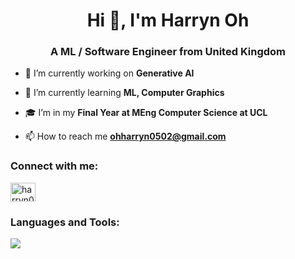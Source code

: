 <h1 align="center">Hi 👋, I'm Harryn Oh</h1>
<h3 align="center">A ML / Software Engineer from United Kingdom</h3>

- 🔭 I’m currently working on **Generative AI**

- 🌱 I’m currently learning **ML, Computer Graphics**

- 🎓 I’m in my **Final Year at MEng Computer Science at UCL**

- 📫 How to reach me **ohharryn0502@gmail.com**

<h3 align="left">Connect with me:</h3>
<p align="left">
<a href="https://linkedin.com/in/harryn-oh" target="blank"><img align="center" src="https://raw.githubusercontent.com/rahuldkjain/github-profile-readme-generator/master/src/images/icons/Social/linked-in-alt.svg" alt="harryn0502" height="30" width="40" /></a>
</p>

<h3 align="left">Languages and Tools:</h3>
<img src="https://skillicons.dev/icons?i=aws,bash,blender,c,cs,cpp,css,django,docker,figma,gcp,git,haskell,html,java,js,laravel,linux,mysql,nginx,nodejs,php,postgresql,postman,python,pytorch,react,redux,sqlite,swift,ts,unity,unreal,webpack" />
